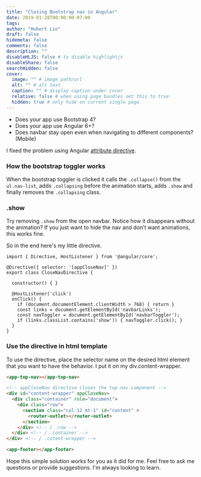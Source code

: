 ```yaml
---
title: "Closing Bootstrap nav in Angular"
date: 2019-01-28T00:00:00-07:00
tags:
author: "Hubert Lin"
draft: false
hidemeta: false
comments: false
description: ""
disableHLJS: false # to disable highlightjs
disableShare: false
searchHidden: false
cover:
  image: "" # image path/url
  alt: "" # alt text
  caption: "" # display caption under cover
  relative: false # when using page bundles set this to true
  hidden: true # only hide on current single page
---
```


- Does your app use Bootstrap 4?
- Does your app use Angular 6+?
- Does navbar stay open even when navigating to different components? (Mobile)

I fixed the problem using Angular
[attribute directive](https://angular.io/guide/attribute-directives).

### How the bootstrap toggler works

When the bootstrap toggler is clicked it calls the `.collapse()` from the
`ul.nav-list`, adds `.collapsing` before the animation starts, adds `.show` and
finally removes the `.collapsing` class.

### .show

Try removing `.show` from the open navbar. Notice how it disappears without the
animation? If you just want to hide the nav and don't want animations, this
works fine.

So in the end here's my little directive.

```
import { Directive, HostListener } from '@angular/core';

@Directive({ selector: '[appCloseNav]' })
export class CloseNavDirective {

  constructor() { }

  @HostListener('click')
  onClick() {
    if (document.documentElement.clientWidth > 768) { return }
    const links = document.getElementById('navbarLinks');
    const navToggler = document.getElementById('navbarToggler');
    if (links.classList.contains('show')) { navToggler.click(); }
  }
}
```

### Use the directive in html template

To use the directive, place the selector name on the desired html element that
you want to have the behavior. I put it on my div.content-wrapper.

```html
<app-top-nav></app-top-nav>

<!-- appCloseNav directive closes the top-nav.component -->
<div id="content-wrapper" appCloseNav> 
  <div class="container" role="document">
    <div class="row">
      <section class="col-12 mt-1" id="content" >
        <router-outlet></router-outlet>
      </section>
    </div> <!-- / .row -->
  </div> <!-- / .container -->
</div> <!-- / .cotent-wrapper -->

<app-footer></app-footer>
```

Hope this simple solution works for you as it did for me. Feel free to ask me
questions or provide suggestions. I'm always looking to learn.
